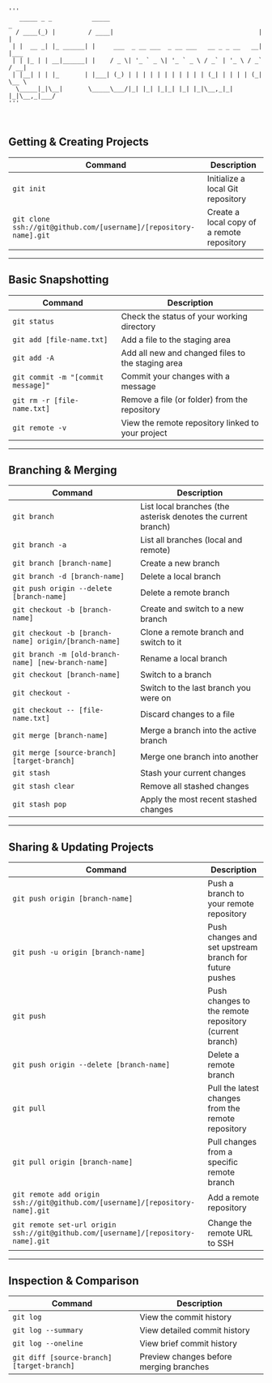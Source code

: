 ```
'''
   _____ _ _           _____                                          _     
  / ____(_) |         / ____|                                        | |    
 | |  __ _| |_ ______| |     ___  _ __ ___  _ __ ___   __ _ _ __   __| |___ 
 | | |_ | | __|______| |    / _ \| '_ ` _ \| '_ ` _ \ / _` | '_ \ / _` / __|
 | |__| | | |_       | |___| (_) | | | | | | | | | | | (_| | | | | (_| \__ \
  \_____|_|\__|       \_____\___/|_| |_| |_|_| |_| |_|\__,_|_| |_|\__,_|___/
'''

                                                        
```
## Getting & Creating Projects

| Command | Description |
| ------- | ----------- |
| `git init` | Initialize a local Git repository |
| `git clone ssh://git@github.com/[username]/[repository-name].git` | Create a local copy of a remote repository |

---

## Basic Snapshotting

| Command | Description |
| ------- | ----------- |
| `git status` | Check the status of your working directory |
| `git add [file-name.txt]` | Add a file to the staging area |
| `git add -A` | Add all new and changed files to the staging area |
| `git commit -m "[commit message]"` | Commit your changes with a message |
| `git rm -r [file-name.txt]` | Remove a file (or folder) from the repository |
| `git remote -v` | View the remote repository linked to your project |

---

## Branching & Merging

| Command | Description |
| ------- | ----------- |
| `git branch` | List local branches (the asterisk denotes the current branch) |
| `git branch -a` | List all branches (local and remote) |
| `git branch [branch-name]` | Create a new branch |
| `git branch -d [branch-name]` | Delete a local branch |
| `git push origin --delete [branch-name]` | Delete a remote branch |
| `git checkout -b [branch-name]` | Create and switch to a new branch |
| `git checkout -b [branch-name] origin/[branch-name]` | Clone a remote branch and switch to it |
| `git branch -m [old-branch-name] [new-branch-name]` | Rename a local branch |
| `git checkout [branch-name]` | Switch to a branch |
| `git checkout -` | Switch to the last branch you were on |
| `git checkout -- [file-name.txt]` | Discard changes to a file |
| `git merge [branch-name]` | Merge a branch into the active branch |
| `git merge [source-branch] [target-branch]` | Merge one branch into another |
| `git stash` | Stash your current changes |
| `git stash clear` | Remove all stashed changes |
| `git stash pop` | Apply the most recent stashed changes |

---

## Sharing & Updating Projects

| Command | Description |
| ------- | ----------- |
| `git push origin [branch-name]` | Push a branch to your remote repository |
| `git push -u origin [branch-name]` | Push changes and set upstream branch for future pushes |
| `git push` | Push changes to the remote repository (current branch) |
| `git push origin --delete [branch-name]` | Delete a remote branch |
| `git pull` | Pull the latest changes from the remote repository |
| `git pull origin [branch-name]` | Pull changes from a specific remote branch |
| `git remote add origin ssh://git@github.com/[username]/[repository-name].git` | Add a remote repository |
| `git remote set-url origin ssh://git@github.com/[username]/[repository-name].git` | Change the remote URL to SSH |

---

## Inspection & Comparison

| Command | Description |
| ------- | ----------- |
| `git log` | View the commit history |
| `git log --summary` | View detailed commit history |
| `git log --oneline` | View brief commit history |
| `git diff [source-branch] [target-branch]` | Preview changes before merging branches |
